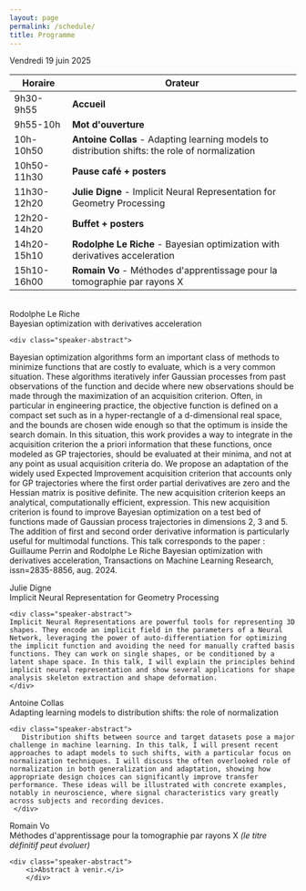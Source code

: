 ```yaml
---
layout: page
permalink: /schedule/
title: Programme
---
```

Vendredi 19 juin 2025

| Horaire      | Orateur              |
|------------- |----------------------|
| 9h30-9h55   | **Accueil**              |
| 9h55-10h    | **Mot d'ouverture**      |
| 10h-10h50   | **Antoine Collas** - Adapting learning models to distribution shifts: the role of normalization|
| 10h50-11h30 | **Pause café + posters** |
| 11h30-12h20 | **Julie Digne** - Implicit Neural Representation for Geometry Processing   |
| 12h20-14h20 | **Buffet + posters**     |
| 14h20-15h10 | **Rodolphe Le Riche**  - Bayesian optimization with derivatives acceleration    |
| 15h10-16h00 | **Romain Vo** - Méthodes d'apprentissage pour la tomographie par rayons X  |


<br>

<div class="speaker-container">
    <div class="speaker-name">Rodolphe Le Riche </div>
    <div class="speaker-title">Bayesian optimization with derivatives acceleration</div>
    
    <div class="speaker-abstract">
Bayesian optimization algorithms form an important class of methods to minimize functions that are costly to evaluate, which is a very common situation. These algorithms iteratively infer Gaussian processes from past observations of the function and decide where new observations should be made through the maximization of an acquisition criterion. Often, in particular in engineering practice, the objective function is defined on a compact set such as in a hyper-rectangle of a d-dimensional real space, and the bounds are chosen wide enough so that the optimum is inside the search domain. In this situation, this work provides a way to integrate in the acquisition criterion the a priori information that these functions, once modeled as GP trajectories, should be evaluated at their minima, and not at any point as usual acquisition criteria do. We propose an adaptation of the widely used Expected Improvement acquisition criterion that accounts only for GP trajectories where the first order partial derivatives are zero and the Hessian matrix is positive definite. The new acquisition criterion keeps an analytical, computationally efficient, expression. This new acquisition criterion is found to improve Bayesian optimization on a test bed of functions made of Gaussian process trajectories in dimensions 2, 3 and 5. The addition of first and second order derivative information is particularly useful for multimodal functions.
This talk corresponds to the paper : Guillaume Perrin and Rodolphe Le Riche Bayesian optimization with derivatives acceleration, Transactions on Machine Learning Research, issn=2835-8856, aug. 2024.
	    </div>
</div>

<div class="speaker-container">
    <div class="speaker-name">Julie Digne</div>
    <div class="speaker-title">Implicit Neural Representation for Geometry Processing</div>
    
    <div class="speaker-abstract">
    Implicit Neural Representations are powerful tools for representing 3D shapes. They encode an implicit field in the parameters of a Neural Network, leveraging the power of auto-differentiation for optimizing the implicit function and avoiding the need for manually crafted basis functions. They can work on single shapes, or be conditioned by a latent shape space. In this talk, I will explain the principles behind implicit neural representation and show several applications for shape analysis skeleton extraction and shape deformation.     
    </div>

</div>

<div class="speaker-container">
    <div class="speaker-name">Antoine Collas</div>
    <div class="speaker-title"> Adapting learning models to distribution shifts: the role of normalization</div>
    
    <div class="speaker-abstract">
       Distribution shifts between source and target datasets pose a major challenge in machine learning. In this talk, I will present recent approaches to adapt models to such shifts, with a particular focus on normalization techniques. I will discuss the often overlooked role of normalization in both generalization and adaptation, showing how appropriate design choices can significantly improve transfer performance. These ideas will be illustrated with concrete examples, notably in neuroscience, where signal characteristics vary greatly across subjects and recording devices.
     </div>
</div>


<div class="speaker-container">
<div class="speaker-name">Romain Vo</div>
<div class="speaker-title">Méthodes d'apprentissage pour la tomographie par rayons X <i>(le titre définitif peut évoluer)</i></div>
    
    <div class="speaker-abstract">
        <i>Abstract à venir.</i>
	    </div>
</div>


